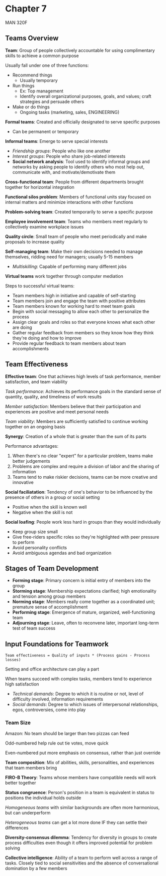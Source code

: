 # Chapter 7
MAN 320F

## Teams Overview
**Team**: Group of people collectively accountable for using complimentary skills to achieve a common purpose

Usually fall under one of three functions:

- Recommend things
  - Usually temporary
- Run things
  - Ex: Top management
  - Identify overall organizational purposes, goals, and values; craft strategies and persuade others
- Make or do things
  - Ongoing tasks (marketing, sales, ENGINEERING)

**Formal teams**: Created and officially designated to serve specific purposes

- Can be permanent or temporary

**Informal teams**: Emerge to serve special interests

- *Friendship groups*: People who like one another
- *Interest groups*: People who share job-related interests
- **Social network analysis**: Tool used to identify informal groups and networks by asking people to identify others who most help out, communicate with, and motivate/demotivate them

**Cross-functional team**: People from different departments brought together for horizontal integration

**Functional silos problem**: Members of functional units stay focused on internal matters and minimize interactions with other functions

**Problem-solving team**: Created temporarily to serve a specific purpose

**Employee involvement team**: Teams who members meet regularly to collectively examine workplace issues

**Quality circle**: Small team of people who meet periodically and make proposals to increase quality

**Self-managing team**: Make their own decisions needed to manage themselves, ridding need for managers; usually 5-15 members
  - *Multiskilling*: Capable of performing many different jobs

**Virtual teams** work together through computer mediation

Steps to successful virtual teams:

- Team members high in initiative and capable of self-starting
- Team members join and engage the team with positive attributes
- Team members known for working hard to meet team goals
- Begin with social messaging to allow each other to personalize the process
- Assign clear goals and roles so that everyone knows what each other are doing
- Gather regular feedback from members so they know how they think they're doing and how to improve
- Provide regular feedback to team members about team accomplishments

## Team Effectiveness
**Effective team**: One that achieves high levels of task performance, member satisfaction, and team viability

*Task performance*: Achieves its performance goals in the standard sense of quantity, quality, and timeliness of work results

*Member satisfaction*: Members believe that their participation and experiences are positive and meet personal needs

*Team viability*: Members are sufficiently satisfied to continue working together on an ongoing basis

**Synergy**: Creation of a whole that is greater than the sum of its parts

Performance advantages:

1. When there's no clear "expert" for a particular problem, teams make better judgements
2. Problems are complex and require a division of labor and the sharing of information
3. Teams tend to make riskier decisions, teams can be more creative and innovative

**Social faciliatation**: Tendency of one's behavior to be influenced by the presence of others in a group or social setting

- Positive when the skill is known well
- Negative when the skill is not

**Social loafing**: People work less hard in groups than they would individually

- Keep group size small
- Give free-riders specific roles so they're highlighted with peer pressure to perform
- Avoid personality conflicts
- Avoid ambiguous agendas and bad organization

## Stages of Team Development

- **Forming stage**: Primary concern is initial entry of members into the group
- **Storming stage**: Membership expectations clarified; high emotionality and tension among group members
- **Norming stage**: Members really come together as a coordinated unit; premature sense of accomplishment
- **Performing stage**: Emergence of mature, organized, well-functioning team
- **Adjourning stage**: Leave, often to reconvene later, important long-term test of team success

## Input Foundations for Teamwork
`Team effectiveness = Quality of inputs * (Process gains - Process losses)`

Setting and office architecture can play a part

When teams succeed with complex tasks, members tend to experience high satisfaction

- *Technical demands*: Degree to which it is routine or not, level of difficulty involved, information requirements
- *Social demands*: Degree to which issues of interpersonal relationships, egos, controversies, come into play

### Team Size
Amazon: No team should be larger than two pizzas can feed

Odd-numbered help rule out tie votes, move quick

Even-numbered put more emphasis on consensus, rather than just override

**Team composition**: Mix of abilities, skills, personalities, and experiences that team members bring

**FIRO-B Theory**: Teams whose members have compatible needs will work better together

**Status congruence**: Person's position in a team is equivalent in status to positions the individual holds outside

*Homogeneous teams* with similar backgrounds are often more harmonious, but can underperform

*Heterogeneous teams* can get a lot more done IF they can settle their differences

**Diversity-consensus dilemma**: Tendency for diversity in groups to create process difficulties even though it offers improved potential for problem solving

**Collective intelligence**: Ability of a team to perform well across a range of tasks. Closely tied to social sensitivities and the absence of conversational domination by a few members